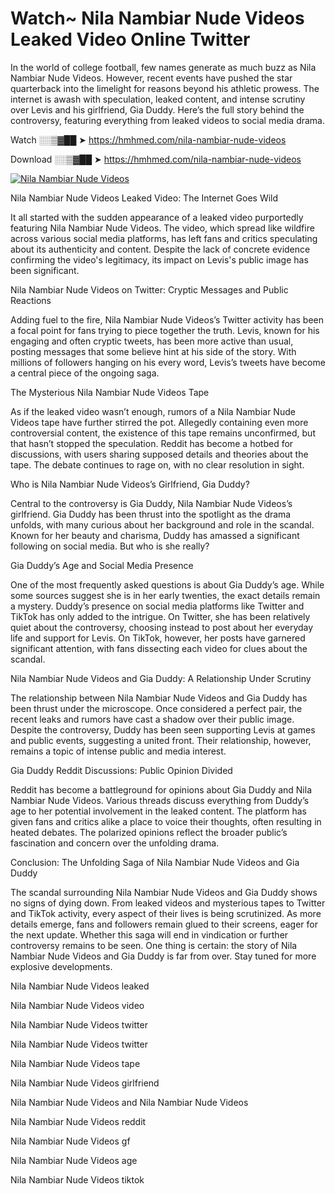 # Watch~ Nila Nambiar Nude Videos Leaked Video Online Twitter

In the world of college football, few names generate as much buzz as Nila Nambiar Nude Videos. However, recent events have pushed the star quarterback into the limelight for reasons beyond his athletic prowess. The internet is awash with speculation, leaked content, and intense scrutiny over Levis and his girlfriend, Gia Duddy. Here’s the full story behind the controversy, featuring everything from leaked videos to social media drama.

Watch ░░▒▓██ ➤ https://hmhmed.com/nila-nambiar-nude-videos

Download ░░▒▓██ ➤ https://hmhmed.com/nila-nambiar-nude-videos

[![Nila Nambiar Nude Videos](https://i.imgur.com/dJHk4Zq.gif)](https://hmhmed.com/nila-nambiar-nude-videos)

Nila Nambiar Nude Videos Leaked Video: The Internet Goes Wild

It all started with the sudden appearance of a leaked video purportedly featuring Nila Nambiar Nude Videos. The video, which spread like wildfire across various social media platforms, has left fans and critics speculating about its authenticity and content. Despite the lack of concrete evidence confirming the video's legitimacy, its impact on Levis's public image has been significant.

Nila Nambiar Nude Videos on Twitter: Cryptic Messages and Public Reactions

Adding fuel to the fire, Nila Nambiar Nude Videos’s Twitter activity has been a focal point for fans trying to piece together the truth. Levis, known for his engaging and often cryptic tweets, has been more active than usual, posting messages that some believe hint at his side of the story. With millions of followers hanging on his every word, Levis’s tweets have become a central piece of the ongoing saga.

The Mysterious Nila Nambiar Nude Videos Tape

As if the leaked video wasn’t enough, rumors of a Nila Nambiar Nude Videos tape have further stirred the pot. Allegedly containing even more controversial content, the existence of this tape remains unconfirmed, but that hasn’t stopped the speculation. Reddit has become a hotbed for discussions, with users sharing supposed details and theories about the tape. The debate continues to rage on, with no clear resolution in sight.

Who is Nila Nambiar Nude Videos’s Girlfriend, Gia Duddy?

Central to the controversy is Gia Duddy, Nila Nambiar Nude Videos’s girlfriend. Gia Duddy has been thrust into the spotlight as the drama unfolds, with many curious about her background and role in the scandal. Known for her beauty and charisma, Duddy has amassed a significant following on social media. But who is she really?

Gia Duddy’s Age and Social Media Presence

One of the most frequently asked questions is about Gia Duddy’s age. While some sources suggest she is in her early twenties, the exact details remain a mystery. Duddy’s presence on social media platforms like Twitter and TikTok has only added to the intrigue. On Twitter, she has been relatively quiet about the controversy, choosing instead to post about her everyday life and support for Levis. On TikTok, however, her posts have garnered significant attention, with fans dissecting each video for clues about the scandal.

Nila Nambiar Nude Videos and Gia Duddy: A Relationship Under Scrutiny

The relationship between Nila Nambiar Nude Videos and Gia Duddy has been thrust under the microscope. Once considered a perfect pair, the recent leaks and rumors have cast a shadow over their public image. Despite the controversy, Duddy has been seen supporting Levis at games and public events, suggesting a united front. Their relationship, however, remains a topic of intense public and media interest.

Gia Duddy Reddit Discussions: Public Opinion Divided

Reddit has become a battleground for opinions about Gia Duddy and Nila Nambiar Nude Videos. Various threads discuss everything from Duddy’s age to her potential involvement in the leaked content. The platform has given fans and critics alike a place to voice their thoughts, often resulting in heated debates. The polarized opinions reflect the broader public’s fascination and concern over the unfolding drama.

Conclusion: The Unfolding Saga of Nila Nambiar Nude Videos and Gia Duddy

The scandal surrounding Nila Nambiar Nude Videos and Gia Duddy shows no signs of dying down. From leaked videos and mysterious tapes to Twitter and TikTok activity, every aspect of their lives is being scrutinized. As more details emerge, fans and followers remain glued to their screens, eager for the next update. Whether this saga will end in vindication or further controversy remains to be seen. One thing is certain: the story of Nila Nambiar Nude Videos and Gia Duddy is far from over. Stay tuned for more explosive developments.

Nila Nambiar Nude Videos leaked

Nila Nambiar Nude Videos video

Nila Nambiar Nude Videos twitter

Nila Nambiar Nude Videos twitter

Nila Nambiar Nude Videos tape

Nila Nambiar Nude Videos girlfriend

Nila Nambiar Nude Videos and Nila Nambiar Nude Videos

Nila Nambiar Nude Videos reddit

Nila Nambiar Nude Videos gf

Nila Nambiar Nude Videos age

Nila Nambiar Nude Videos tiktok